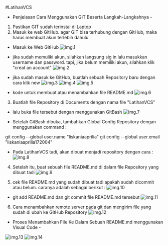 #LatihanVCS

- Penjelasan Cara Menggunakan GIT Beserta Langkah-Langkahnya -

1. Pastikan GIT sudah terinstal di Laptop
2. Masuk ke web GitHub. agar GIT bisa terhubung dengan GitHub, maka harus membuat akun terlebih dahulu

- Masuk ke Web GitHub
![img.1](Screenshot/Gambar1.png)

- jika sudah memuliki akun, silahkan langsung sig in lalu masukkan username dan password. tapi, jika belum memiliki akun, silahkan klik "creat an account"
![img.2](Screenshot/Gambar2.png)

- jika sudah masuk ke GitHub, buatlah sebuah Repository baru dengan cara klik new
![img.3](Screenshot/Gambar3.png)
![img.4](Screenshot/Gambar4.png)
![img.5](Screenshot/Gambar5.png)

- kode untuk membuat atau menambahkan file README.md
![img.6](Screenshot/Gambar6.png)

3. Buatlah file Repository di Documents dengan nama file "LatihanVCS"

- lalu buka file tersebut dengan menggunakan GitBash
![img.7](Screenshot/Gambar7.png)

- Setelah GitBash dibuka, tambahkan Global Config Repository dengan menggunakan command :

git config --global user.name "liskaniaaprilia"
git config --global user.email "liskaniaaprilia172004"

- Pada LatihanVCS tadi, akan dibuat menjadi repository dengan cara : 
![img.8](Screenshot/Gambar8.png)

4. Setelah itu, buat sebuah file README.md di dalam file Repository yang dibuat tadi
![img.9](Screenshot/Gambar9.png)

5. cek file README.md yang sudah dibuat tadi apakah sudah dicommit atau belum. caranya adalah sebagai berikut :
![img.10](Screenshot/Gambar10.png)

- git add README.md dan git commit file README.md tersebut
![img.11](Screenshot/Gambar11.png)

6. Cara menambahkan remote server pada git dan mengirim file yang sudah di ubah ke GitHub Repository
![img.12](Screenshot/Gambar12.png)

- Proses Menambahkan File Ke Dalam Sebuah README.md menggunakan Visual Code -

![img.13](Screenshot/Gambar13.png)
![img.14](Screenshot/Gambar14.png)

